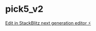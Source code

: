 # pick5_v2

[Edit in StackBlitz next generation editor ⚡️](https://stackblitz.com/~/github.com/jumanjiis/pick5_v2)